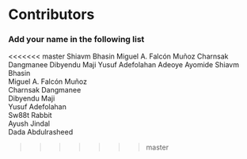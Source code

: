
# Contributors

### Add your name in the following list


<<<<<<< master
Shiavm Bhasin
Miguel A. Falcón Muñoz
Charnsak Dangmanee
Dibyendu Maji
Yusuf Adefolahan
Adeoye Ayomide
Shiavm Bhasin <br>
Miguel A. Falcón Muñoz <br>
Charnsak Dangmanee <br>
Dibyendu Maji <br> 
Yusuf Adefolahan <br> 
Sw88t Rabbit <br>
Ayush Jindal <br>
Dada Abdulrasheed <br>
>>>>>>> master
